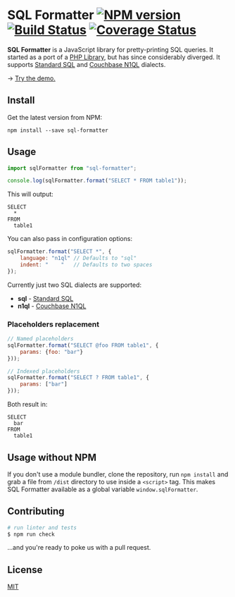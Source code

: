 # SQL Formatter [![NPM version](https://img.shields.io/npm/v/sql-formatter.svg)](https://npmjs.com/package/sql-formatter) [![Build Status](https://travis-ci.org/zeroturnaround/sql-formatter.svg?branch=master)](https://travis-ci.org/zeroturnaround/sql-formatter) [![Coverage Status](https://coveralls.io/repos/github/zeroturnaround/sql-formatter/badge.svg?branch=master)](https://coveralls.io/github/zeroturnaround/sql-formatter?branch=master)

**SQL Formatter** is a JavaScript library for pretty-printing SQL queries.
It started as a port of a [PHP Library][], but has since considerably diverged.
It supports [Standard SQL][] and [Couchbase N1QL][] dialects.

&rarr; [Try the demo.](https://zeroturnaround.github.io/sql-formatter/)

## Install

Get the latest version from NPM:

```
npm install --save sql-formatter
```

## Usage

```js
import sqlFormatter from "sql-formatter";

console.log(sqlFormatter.format("SELECT * FROM table1"));
```

This will output:

```
SELECT
  *
FROM
  table1
```

You can also pass in configuration options:

```js
sqlFormatter.format("SELECT *", {
    language: "n1ql" // Defaults to "sql"
    indent: "    "   // Defaults to two spaces
});
```

Currently just two SQL dialects are supported:

- **sql** - [Standard SQL][]
- **n1ql** - [Couchbase N1QL][]

### Placeholders replacement

```js
// Named placeholders
sqlFormatter.format("SELECT @foo FROM table1", {
    params: {foo: "bar"}
}));

// Indexed placeholders
sqlFormatter.format("SELECT ? FROM table1", {
    params: ["bar"]
}));
```

Both result in:

```
SELECT
  bar
FROM
  table1
```

## Usage without NPM

If you don't use a module bundler, clone the repository, run `npm install` and grab a file from `/dist` directory to use inside a `<script>` tag.
This makes SQL Formatter available as a global variable `window.sqlFormatter`.

## Contributing

```bash
# run linter and tests
$ npm run check
```

...and you're ready to poke us with a pull request.

## License

[MIT](https://github.com/zeroturnaround/sql-formatter/blob/master/LICENSE)

[PHP library]: https://github.com/jdorn/sql-formatter
[Standard SQL]: https://en.wikipedia.org/wiki/SQL:2011
[Couchbase N1QL]: http://www.couchbase.com/n1ql
